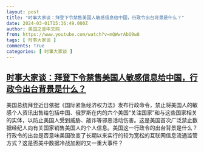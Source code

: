 ```yaml
---
layout: post
title: "时事大家谈：拜登下令禁售美国人敏感信息给中国，行政令出台背景是什么？"
date: 2024-03-01T15:36:49.000Z
author: 美国之音中文网
from: https://www.youtube.com/watch?v=mQWwrAbO9w8
tags: [ 时事大家谈 ]
comments: True
categories: [ 时事大家谈 ]
---
```

<!--1709307409000-->
[时事大家谈：拜登下令禁售美国人敏感信息给中国，行政令出台背景是什么？](https://www.youtube.com/watch?v=mQWwrAbO9w8)
------

<div>
美国总统拜登近日依据《国际紧急经济权力法》发布行政命令，禁止将美国人的敏感个人资讯出售给包括中国、俄罗斯在内的六个美国“关注国家”和与这些国家相关的实体，以防止美国人受到威胁、敲诈等邪恶活动伤害。这是美国首次广泛禁止数据经纪人向有关国家销售美国人的个人信息。美国这一行政令的出台背景是什么？行政令的出台是否意味美国改变了长期以来实行的较为宽松的互联网信息流通监管方式？这是否美中数据冷战加剧的又一重大事件？
</div>
